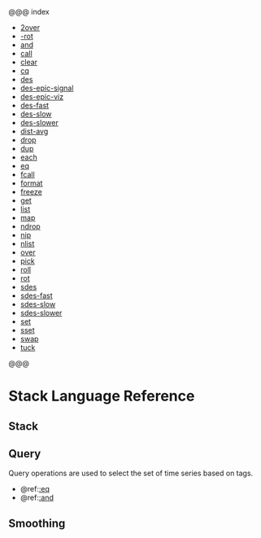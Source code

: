 @@@ index

* [2over](2over.md)
* [-rot](-rot.md)
* [and](and.md)
* [call](call.md)
* [clear](clear.md)
* [cq](cq.md)
* [des](des.md)
* [des-epic-signal](des-epic-signal.md)
* [des-epic-viz](des-epic-viz.md)
* [des-fast](des-fast.md)
* [des-slow](des-slow.md)
* [des-slower](des-slower.md)
* [dist-avg](dist-avg.md)
* [drop](drop.md)
* [dup](dup.md)
* [each](each.md)
* [eq](eq.md)
* [fcall](fcall.md)
* [format](format.md)
* [freeze](freeze.md)
* [get](get.md)
* [list](list.md)
* [map](map.md)
* [ndrop](ndrop.md)
* [nip](nip.md)
* [nlist](nlist.md)
* [over](over.md)
* [pick](pick.md)
* [roll](roll.md)
* [rot](rot.md)
* [sdes](sdes.md)
* [sdes-fast](sdes-fast.md)
* [sdes-slow](sdes-slow.md)
* [sdes-slower](sdes-slower.md)
* [set](set.md)
* [sset](sset.md)
* [swap](swap.md)
* [tuck](tuck.md)

@@@

# Stack Language Reference

## Stack

## Query

Query operations are used to select the set of time series based on tags.

* @ref:[:eq](eq.md)
* @ref:[:and](and.md)

## Smoothing